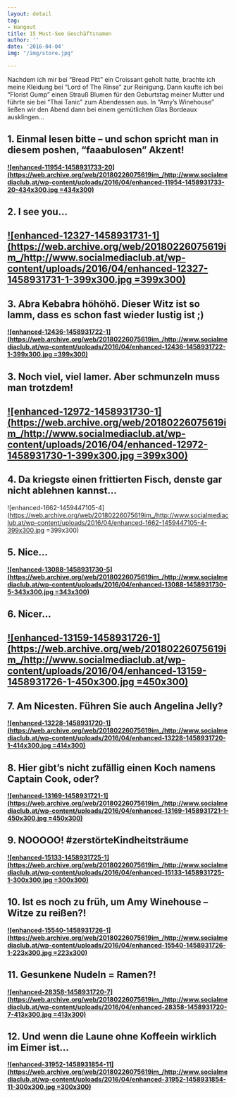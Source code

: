 ```yaml
---
layout: detail
tag:
- Hangout
title: 15 Must-See Geschäftsnamen
author: ''
date: '2016-04-04'
img: "/img/store.jpg"

---
```

Nachdem ich mir bei “Bread Pitt” ein Croissant geholt hatte, brachte ich meine Kleidung bei “Lord of The Rinse” zur Reinigung. Dann kaufte ich bei “Florist Gump” einen Strauß Blumen für den Geburtstag meiner Mutter und führte sie bei “Thai Tanic” zum Abendessen aus. In “Amy’s Winehouse” ließen wir den Abend dann bei einem gemütlichen Glas Bordeaux ausklingen…

## 1. Einmal lesen bitte – und schon spricht man in diesem poshen, “faaabulosen” Akzent!

[**![enhanced-11954-1458931733-20](https://web.archive.org/web/20180226075619im_/http://www.socialmediaclub.at/wp-content/uploads/2016/04/enhanced-11954-1458931733-20-434x300.jpg =434x300)**](https://web.archive.org/web/20180226075619/http://www.socialmediaclub.at/wp-content/uploads/2016/04/enhanced-11954-1458931733-20.jpg)

## 2. I see you…

## [**![enhanced-12327-1458931731-1](https://web.archive.org/web/20180226075619im_/http://www.socialmediaclub.at/wp-content/uploads/2016/04/enhanced-12327-1458931731-1-399x300.jpg =399x300)**](https://web.archive.org/web/20180226075619/http://www.socialmediaclub.at/wp-content/uploads/2016/04/enhanced-12327-1458931731-1.jpg)

## 3. Abra Kebabra höhöhö. Dieser Witz ist so lamm, dass es schon fast wieder lustig ist ;)

[**![enhanced-12436-1458931722-1](https://web.archive.org/web/20180226075619im_/http://www.socialmediaclub.at/wp-content/uploads/2016/04/enhanced-12436-1458931722-1-399x300.jpg =399x300)**](https://web.archive.org/web/20180226075619/http://www.socialmediaclub.at/wp-content/uploads/2016/04/enhanced-12436-1458931722-1.jpg)

## 3. Noch viel, viel lamer. Aber schmunzeln muss man trotzdem!

## [**![enhanced-12972-1458931730-1](https://web.archive.org/web/20180226075619im_/http://www.socialmediaclub.at/wp-content/uploads/2016/04/enhanced-12972-1458931730-1-399x300.jpg =399x300)**](https://web.archive.org/web/20180226075619/http://www.socialmediaclub.at/wp-content/uploads/2016/04/enhanced-12972-1458931730-1.jpg)

## 4. Da kriegste einen frittierten Fisch, denste gar nicht ablehnen kannst…

![enhanced-1662-1459447105-4](https://web.archive.org/web/20180226075619im_/http://www.socialmediaclub.at/wp-content/uploads/2016/04/enhanced-1662-1459447105-4-399x300.jpg =399x300)

## 5. Nice…

[**![enhanced-13088-1458931730-5](https://web.archive.org/web/20180226075619im_/http://www.socialmediaclub.at/wp-content/uploads/2016/04/enhanced-13088-1458931730-5-343x300.jpg =343x300)**](https://web.archive.org/web/20180226075619/http://www.socialmediaclub.at/wp-content/uploads/2016/04/enhanced-13088-1458931730-5.jpg)

## 6. Nicer…

## [**![enhanced-13159-1458931726-1](https://web.archive.org/web/20180226075619im_/http://www.socialmediaclub.at/wp-content/uploads/2016/04/enhanced-13159-1458931726-1-450x300.jpg =450x300)**](https://web.archive.org/web/20180226075619/http://www.socialmediaclub.at/wp-content/uploads/2016/04/enhanced-13159-1458931726-1.jpg)

## 7. Am Nicesten. Führen Sie auch Angelina Jelly?

[**![enhanced-13228-1458931720-1](https://web.archive.org/web/20180226075619im_/http://www.socialmediaclub.at/wp-content/uploads/2016/04/enhanced-13228-1458931720-1-414x300.jpg =414x300)**](https://web.archive.org/web/20180226075619/http://www.socialmediaclub.at/wp-content/uploads/2016/04/enhanced-13169-1458931721-1.jpg)

## 8. Hier gibt’s nicht zufällig einen Koch namens Captain Cook, oder?

[**![enhanced-13169-1458931721-1](https://web.archive.org/web/20180226075619im_/http://www.socialmediaclub.at/wp-content/uploads/2016/04/enhanced-13169-1458931721-1-450x300.jpg =450x300)**](https://web.archive.org/web/20180226075619/http://www.socialmediaclub.at/wp-content/uploads/2016/04/enhanced-13169-1458931721-1.jpg)

## 9. NOOOOO! #zerstörteKindheitsträume

[**![enhanced-15133-1458931725-1](https://web.archive.org/web/20180226075619im_/http://www.socialmediaclub.at/wp-content/uploads/2016/04/enhanced-15133-1458931725-1-300x300.jpg =300x300)**](https://web.archive.org/web/20180226075619/http://www.socialmediaclub.at/wp-content/uploads/2016/04/enhanced-15133-1458931725-1.jpg)

## 10. Ist es noch zu früh, um Amy Winehouse – Witze zu reißen?!

[**![enhanced-15540-1458931726-1](https://web.archive.org/web/20180226075619im_/http://www.socialmediaclub.at/wp-content/uploads/2016/04/enhanced-15540-1458931726-1-223x300.jpg =223x300)**](https://web.archive.org/web/20180226075619/http://www.socialmediaclub.at/wp-content/uploads/2016/04/enhanced-15540-1458931726-1.jpg)

## **11. Gesunkene Nudeln = Ramen?!**

[**![enhanced-28358-1458931720-7](https://web.archive.org/web/20180226075619im_/http://www.socialmediaclub.at/wp-content/uploads/2016/04/enhanced-28358-1458931720-7-413x300.jpg =413x300)**](https://web.archive.org/web/20180226075619/http://www.socialmediaclub.at/wp-content/uploads/2016/04/enhanced-28358-1458931720-7.jpg)

## **12. Und wenn die Laune ohne Koffeein wirklich im Eimer ist…**

[**![enhanced-31952-1458931854-11](https://web.archive.org/web/20180226075619im_/http://www.socialmediaclub.at/wp-content/uploads/2016/04/enhanced-31952-1458931854-11-300x300.jpg =300x300)**](https://web.archive.org/web/20180226075619/http://www.socialmediaclub.at/wp-content/uploads/2016/04/enhanced-31952-1458931854-11.jpg)